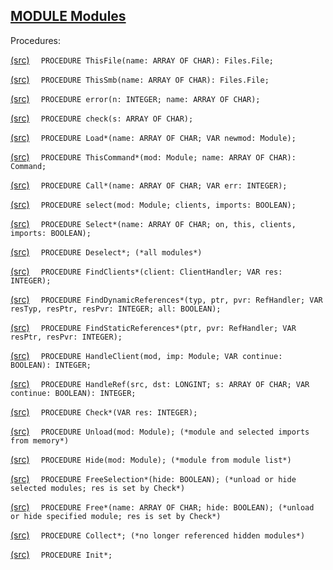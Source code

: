 
## [MODULE Modules](https://github.com/io-core/Modules/blob/main/Modules.Mod)

Procedures:


[(src)](https://github.com/io-core/Modules/blob/main/Modules.Mod#L42) `  PROCEDURE ThisFile(name: ARRAY OF CHAR): Files.File;`

[(src)](https://github.com/io-core/Modules/blob/main/Modules.Mod#L51) `  PROCEDURE ThisSmb(name: ARRAY OF CHAR): Files.File;`

[(src)](https://github.com/io-core/Modules/blob/main/Modules.Mod#L60) `  PROCEDURE error(n: INTEGER; name: ARRAY OF CHAR);`

[(src)](https://github.com/io-core/Modules/blob/main/Modules.Mod#L64) `  PROCEDURE check(s: ARRAY OF CHAR);`

[(src)](https://github.com/io-core/Modules/blob/main/Modules.Mod#L75) `  PROCEDURE Load*(name: ARRAY OF CHAR; VAR newmod: Module);`

[(src)](https://github.com/io-core/Modules/blob/main/Modules.Mod#L256) `  PROCEDURE ThisCommand*(mod: Module; name: ARRAY OF CHAR): Command;`

[(src)](https://github.com/io-core/Modules/blob/main/Modules.Mod#L276) `  PROCEDURE Call*(name: ARRAY OF CHAR; VAR err: INTEGER);`

[(src)](https://github.com/io-core/Modules/blob/main/Modules.Mod#L320) `  PROCEDURE select(mod: Module; clients, imports: BOOLEAN);`

[(src)](https://github.com/io-core/Modules/blob/main/Modules.Mod#L340) `  PROCEDURE Select*(name: ARRAY OF CHAR; on, this, clients, imports: BOOLEAN);`

[(src)](https://github.com/io-core/Modules/blob/main/Modules.Mod#L360) `  PROCEDURE Deselect*; (*all modules*)`

[(src)](https://github.com/io-core/Modules/blob/main/Modules.Mod#L368) `  PROCEDURE FindClients*(client: ClientHandler; VAR res: INTEGER);`

[(src)](https://github.com/io-core/Modules/blob/main/Modules.Mod#L386) `  PROCEDURE FindDynamicReferences*(typ, ptr, pvr: RefHandler; VAR resTyp, resPtr, resPvr: INTEGER; all: BOOLEAN);`

[(src)](https://github.com/io-core/Modules/blob/main/Modules.Mod#L398) `  PROCEDURE FindStaticReferences*(ptr, pvr: RefHandler; VAR resPtr, resPvr: INTEGER);`

[(src)](https://github.com/io-core/Modules/blob/main/Modules.Mod#L420) `  PROCEDURE HandleClient(mod, imp: Module; VAR continue: BOOLEAN): INTEGER;`

[(src)](https://github.com/io-core/Modules/blob/main/Modules.Mod#L424) `  PROCEDURE HandleRef(src, dst: LONGINT; s: ARRAY OF CHAR; VAR continue: BOOLEAN): INTEGER;`

[(src)](https://github.com/io-core/Modules/blob/main/Modules.Mod#L434) `  PROCEDURE Check*(VAR res: INTEGER);`

[(src)](https://github.com/io-core/Modules/blob/main/Modules.Mod#L458) `  PROCEDURE Unload(mod: Module); (*module and selected imports from memory*)`

[(src)](https://github.com/io-core/Modules/blob/main/Modules.Mod#L474) `  PROCEDURE Hide(mod: Module); (*module from module list*)`

[(src)](https://github.com/io-core/Modules/blob/main/Modules.Mod#L483) `  PROCEDURE FreeSelection*(hide: BOOLEAN); (*unload or hide selected modules; res is set by Check*)`

[(src)](https://github.com/io-core/Modules/blob/main/Modules.Mod#L501) `  PROCEDURE Free*(name: ARRAY OF CHAR; hide: BOOLEAN); (*unload or hide specified module; res is set by Check*)`

[(src)](https://github.com/io-core/Modules/blob/main/Modules.Mod#L515) `  PROCEDURE Collect*; (*no longer referenced hidden modules*)`

[(src)](https://github.com/io-core/Modules/blob/main/Modules.Mod#L575) `  PROCEDURE Init*;`
